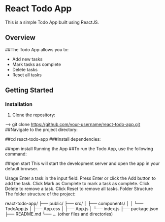 # React Todo App

This is a simple Todo App built using ReactJS.

## Overview

##The Todo App allows you to:

- Add new tasks
- Mark tasks as complete
- Delete tasks
- Reset all tasks

## Getting Started

### Installation

1. Clone the repository:

 -->  git clone https://github.com/your-username/react-todo-app.git
##Navigate to the project directory:


##cd react-todo-app
###Install dependencies:


##npm install
Running the App
##To run the Todo App, use the following command:


##npm start
This will start the development server and open the app in your default browser.

Usage
Enter a task in the input field.
Press Enter or click the Add button to add the task.
Click Mark as Complete to mark a task as complete.
Click Delete to remove a task.
Click Reset to remove all tasks.
Folder Structure
The folder structure of the project:


react-todo-app/
  ├── public/
  ├── src/
  │   ├── components/
  │   │   └── TodoApp.js
  │   ├── App.css
  │   ├── App.js
  │   └── index.js
  ├── package.json
  ├── README.md
  └── ... (other files and directories)








